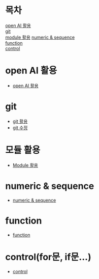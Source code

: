 # 목차
[open AI 활용](#open-ai-활용)   
[git ](#git)   
[module 활용](#모듈-활용)
[numeric & sequence](#numeric--sequence)   
[function](#function)   
[control](#controlfor문-if문)    



# open AI 활용
- [open AI 활용](https://github.com/Jim-bu/TIL/blob/master/openAI.md)

# git
- [git 활용](https://github.com/Jim-bu/TIL/blob/master/git-practice.md)
- [git 수정](https://github.com/Jim-bu/TIL/blob/master/git-re.md)

# 모듈 활용
- [Module 활용]()

# numeric & sequence
- [numeric & sequence](https://github.com/Jim-bu/TIL/blob/master/python1.md)

# function
- [function](https://github.com/Jim-bu/TIL/blob/master/function.md)

# control(for문, if문...)
- [control]()